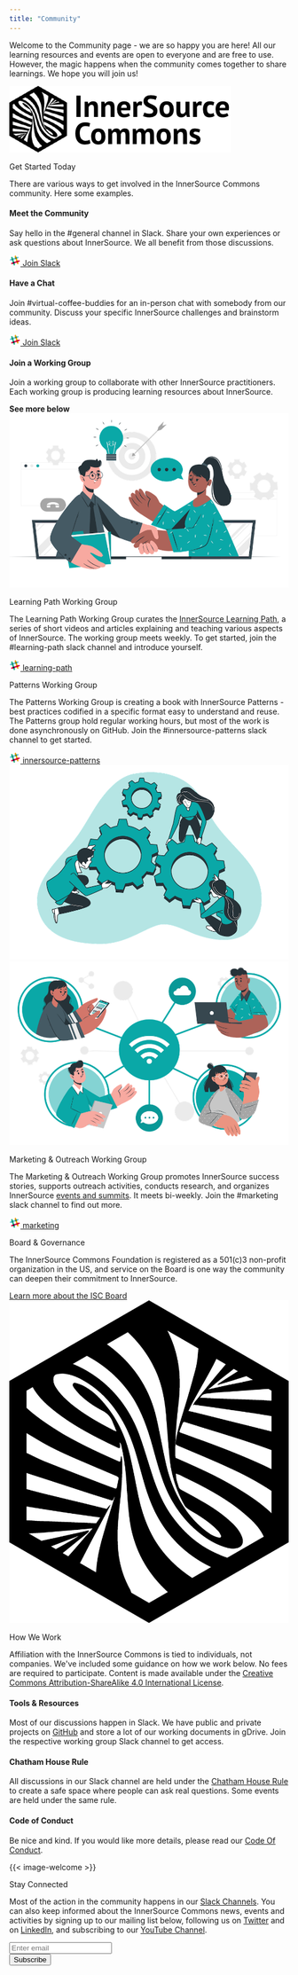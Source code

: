 ```yaml
---
title: "Community"
---
```


<section class="section">
  <div class="container">
    <div class="row align-items-center">
      <div class="col-md-6 order-2 order-md-1">
        <p>Welcome to the Community page - we are so happy you are here! All our learning resources and events are open to everyone and are free to use. However, the magic happens when the community comes together to share learnings. We hope you will join us!
        </p>
      </div>
      <div class="col-md-6 order-1 order-md-2 mb-4 mb-md-0">
        <img src="/images/logo.png" class="img-fluid">
      </div>
    </div>
  </div>
</section>

<section class="section bg-light">
  <div class="container">
    <div class="row justify-content-center">
      <div class="col-12 text-center">
        <p class="section-title mb-5 mt-3 h1">Get Started Today</p>
        <p>There are various ways to get involved in the InnerSource Commons community. Here some examples.</p>
      </div>
      <div class="col-md-4 col-sm-6 mb-4">
        <div class="feature-card text-center">
          <i class="ti-hand-open mb-3"></i>
          <h4 class="mb-2">Meet the Community</h4>
          <p>Say hello in the #general channel in Slack. Share your own experiences or ask questions about InnerSource. We all benefit from those discussions.</p>
          <a href="/slack" class="btn btn-primary btn-sm text-lowercase"><img src="/images/slack.png" class="pr-1"/> Join Slack </a>
        </div>
      </div>
      <div class="col-md-4 col-sm-6 mb-4">
        <div class="feature-card text-center">
          <i class="ti-comment-alt mb-3"></i>
          <h4 class="mb-2">Have a Chat</h4>
          <p>Join #virtual-coffee-buddies for an in-person chat with somebody from our community. Discuss your specific InnerSource challenges and brainstorm ideas.</p>
          <a href="/slack" class="btn btn-primary btn-sm text-lowercase"><img src="/images/slack.png" class="pr-1"/> Join Slack</a>
        </div>
      </div>
      <div class="col-md-4 col-sm-6 mb-4">
        <div class="feature-card text-center">
          <i class="ti-key mb-3"></i>
          <h4 class="mb-2">Join a Working Group</h4>
          <p>Join a working group to collaborate with other InnerSource practitioners. Each working group is producing learning resources about InnerSource.</p>
         <b>See more below</b>
        </div>
      </div>
    </div>
  </div>
</section>

<section class="section bg-light">
  <div class="container">
    <div class="row align-items-center">
      <div class="col-md-5 mb-4 mb-md-0">
        <div>
         <img src="/images/community/collaboration.png" class="img-fluid">
        </div>
      </div>
      <div class="col-md-6 ">
        <p class="section-title h2">Learning Path Working Group</p>
        <p>The Learning Path Working Group curates the <a href="/learn/learning-path/">InnerSource Learning Path</a>, a series of short videos and articles explaining and teaching various aspects of InnerSource. The working group meets weekly. To get started, join the #learning-path slack channel and introduce yourself.
        </p>
        <a href="/slack" class="btn btn-primary btn-sm text-lowercase"><img src="/images/slack.png" class="pr-1"/> learning-path</a>
      </div>
    </div>
  </div>
</section>

<section class="section">
  <div class="container">
    <div class="row align-items-center">
      <div class="col-md-6 order-2 order-md-1">
        <p class="section-title h2">Patterns Working Group</p>
        <p>The Patterns Working Group is creating a book with InnerSource Patterns - best practices codified in a specific format easy to understand and reuse. The Patterns group hold regular working hours, but most of the work is done asynchronously on GitHub. Join the #innersource-patterns slack channel to get started.
        </p>
        <a href="/slack" class="btn btn-primary btn-sm text-lowercase"><img src="/images/slack.png" class="pr-1"/> innersource-patterns</a>
      </div>
      <div class="col-md-4 offset-md-1 order-1 order-md-2 mb-4 mb-md-0">
        <img src="/images/community/mechanism.png" class="img-fluid">
      </div>
    </div>
  </div>
</section>

<section class="section bg-light">
  <div class="container">
    <div class="row align-items-center">
      <div class="col-md-5 mb-4 mb-md-0">
        <div>
         <img src="/images/community/connection.png" class="img-fluid">
        </div>
      </div>
      <div class="col-md-6 ">
        <p class="section-title h2">Marketing & Outreach Working Group</p>
        <p>The Marketing & Outreach Working Group promotes InnerSource success stories, supports outreach activities, conducts research, and organizes InnerSource <a href="/events/">events and summits</a>. It meets bi-weekly. Join the #marketing slack channel to find out more.
        </p>
        <a href="/slack" class="btn btn-primary btn-sm text-lowercase"><img src="/images/slack.png" class="pr-1"/> marketing</a>
      </div>
    </div>
  </div>
</section>

<section class="section">
  <div class="container">
    <div class="row align-items-center">
      <div class="col-md-6 order-2 order-md-1">
        <p class="section-title h2">Board & Governance</p>
        <p>The InnerSource Commons Foundation is registered as a 501(c)3 non-profit organization in the US, and service on the Board is one way the community can deepen their commitment to InnerSource.
        </p>
        <a href="/about/board/" class="btn-link">Learn more about the ISC Board <i class="ti-arrow-right"></i></a>
      </div>
      <div class="col-md-4 offset-md-1 order-1 order-md-2 mb-4 mb-md-0">
        <img src="/images/logo-big.png" class="img-fluid">
      </div>
    </div>
  </div>
</section>

<section class="section bg-light">
  <div class="container">
    <div class="row justify-content-center">
      <div class="col-12 text-center">
        <p class="section-title mb-5 mt-3 h1">How We Work</p>
        <p>Affiliation with the InnerSource Commons is tied to individuals, not companies. We've included some guidance on how we work below. No fees are required to participate. Content is made available under the <a href="http://creativecommons.org/licenses/by-sa/4.0/">Creative Commons Attribution-ShareAlike 4.0 International License</a>.</p>
      </div>
      <div class="col-md-4 col-sm-6 mb-4">
        <div class="feature-card text-center">
          <i class="ti-bookmark-alt mb-3"></i>
          <h4 class="mb-2">Tools & Resources</h4>
          <p>Most of our discussions happen in Slack. We have public and private projects on <a href="http://github.com/InnerSourceCommons">GitHub</a> and store a lot of our working documents in gDrive. Join the respective working group Slack channel to get access.
          </p>
        </div>
      </div>
      <div class="col-md-4 col-sm-6 mb-4">
        <div class="feature-card text-center">
          <i class="ti-comments mb-3"></i>
          <h4 class="mb-2">Chatham House Rule</h4>
          <p>All discussions in our Slack channel are held under the <a href="https://www.chathamhouse.org/about-us/chatham-house-rule">Chatham House Rule</a> to create a safe space where people can ask real questions. Some events are held under the same rule.</p>
        </div>
      </div>
      <div class="col-md-4 col-sm-6 mb-4">
        <div class="feature-card text-center">
          <i class="ti-face-smile mb-3"></i>
          <h4 class="mb-2">Code of Conduct</h4>
          <p>Be nice and kind. If you would like more details, please read our <a href="/about/codeofconduct/">Code Of Conduct</a>.</p>
        </div>
      </div>
    </div>
  </div>
</section>


<section class="section">
  <div class="container section shadow rounded-lg px-4">
    <div class="row align-items-center justify-content-center text-center text-md-left">
      <div class="col-lg-5 col-md-4 mb-4 mb-md-0">
        {{< image-welcome >}}
      </div>
      <div class="col-lg-6 col-md-7">
        <p class="h2 section-title">Stay Connected</p>
        <p class="mb-4">Most of the action in the community happens in our <a href="https://innersourcecommons-inviter.herokuapp.com/">Slack Channels</a>. You can also keep informed about the InnerSource Commons news, events and activities by signing up to our mailing list below, following us on <a href="https://twitter.com/InnerSourceOrg">Twitter</a> and on <a href="https://www.linkedin.com/company/innersourcecommons">LinkedIn</a>, and subscribing to our <a href="https://www.youtube.com/channel/UCoSPSd6Or4F_vpjo4SmyoEA">YouTube Channel</a>.</p>
        <div class="mailing-box">
          <form class="form-inline">
            <div class="form-group pr-3">
              <input type="email" class="form-control" id="exampleInputEmail1" aria-describedby="emailHelp" placeholder="Enter email">
            </div>
            <button type="submit" class="btn btn-primary">Subscribe</button>
          </form>
        </div>
      </div>
    </div>
  </div>
</section>
